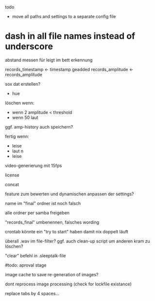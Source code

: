 todo


* move all paths and settings to a separate config file

# dash in all file names instead of underscore
abstand messen für leigt im bett erkennung


records_timestamp  <- timestamp geadded
records_amplitude  <- records_amplitude

sox dat erstellen?

- hue

löschen wenn:

- wenn 2 amplitude < threshold
- wenn 50 laut

ggf. amp-history auch speichern?

fertig wenn:

- leise
- laut n
- leise





video-generierung mit 15fps




license

concat

feature zum bewerten und dynamischen anpassen der settings?

name im "final" ordner ist noch falsch

alle ordner per samba freigeben

"records_final" umbenennen, falsches wording

crontab könnte ein "try to start" haben damit nix doppelt läuft

überall .wav im file-filter? ggf. auch clean-up script um anderen kram zu löschen?

"clear" befehl in .sleeptalk-file

#todo: aproval stage

image cache to save re-generation of images?

dont reprocess image processing (check for lockfile existance)

replace tabs by 4 spaces...